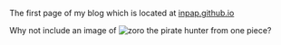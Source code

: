 The first page of my blog which is located at [inpap.github.io](inpap.github.io)

Why not include an image of ![zoro the pirate hunter](images/zoro.png) from one piece? 
